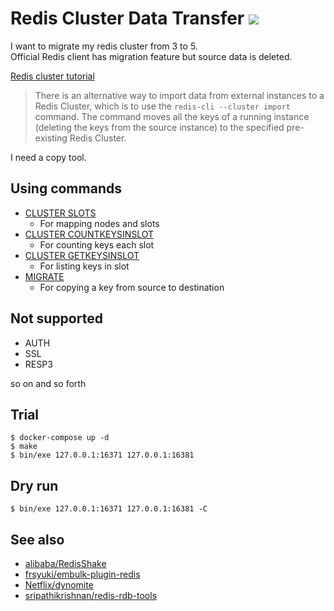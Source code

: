 Redis Cluster Data Transfer ![](https://github.com/supercaracal/redis-cluster-data-transfer/workflows/Test/badge.svg?branch=master)
=================================

I want to migrate my redis cluster from 3 to 5.  
Official Redis client has migration feature but source data is deleted.  

[Redis cluster tutorial](https://redis.io/topics/cluster-tutorial)

> There is an alternative way to import data from external instances to a Redis Cluster, which is to use the `redis-cli --cluster import` command.
> The command moves all the keys of a running instance (deleting the keys from the source instance) to the specified pre-existing Redis Cluster.

I need a copy tool.

## Using commands

* [CLUSTER SLOTS](https://redis.io/commands/cluster-slots)
  * For mapping nodes and slots
* [CLUSTER COUNTKEYSINSLOT](https://redis.io/commands/cluster-countkeysinslot)
  * For counting keys each slot
* [CLUSTER GETKEYSINSLOT](https://redis.io/commands/cluster-getkeysinslot)
  * For listing keys in slot
* [MIGRATE](https://redis.io/commands/migrate)
  * For copying a key from source to destination

## Not supported
* AUTH
* SSL
* RESP3

so on and so forth

## Trial

```
$ docker-compose up -d
$ make
$ bin/exe 127.0.0.1:16371 127.0.0.1:16381
```

## Dry run

```
$ bin/exe 127.0.0.1:16371 127.0.0.1:16381 -C
```

## See also
* [alibaba/RedisShake](https://github.com/alibaba/RedisShake)
* [frsyuki/embulk-plugin-redis](https://github.com/frsyuki/embulk-plugin-redis)
* [Netflix/dynomite](https://github.com/Netflix/dynomite)
* [sripathikrishnan/redis-rdb-tools](https://github.com/sripathikrishnan/redis-rdb-tools)
